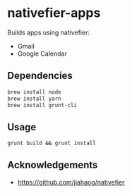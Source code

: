 # nativefier-apps

Builds apps using nativefier:

* Gmail
* Google Calendar

## Dependencies

```bash
brew install node
brew install yarn
brew install grunt-cli
```

## Usage

```bash
grunt build && grunt install
```

## Acknowledgements

* https://github.com/jiahaog/nativefier
